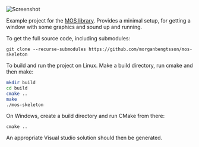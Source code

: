![Screenshot](https://github.com/morganbengtsson/mos-skeleton/blob/master/screenshot.png)

Example project for the [MOS library](https://github.com/morganbengtsson/mos). Provides a minimal setup, for getting a
window with some graphics and sound up and running.

To get the full source code, including submodules:

```git
git clone --recurse-submodules https://github.com/morganbengtsson/mos-skeleton
```

To build and run the project on Linux. Make a build directory, run cmake and then make:

```bash
mkdir build
cd build
cmake ..
make
./mos-skeleton
```

On Windows, create a build directory and run CMake from there:

```
cmake ..
```

An appropriate Visual studio solution should then be generated.